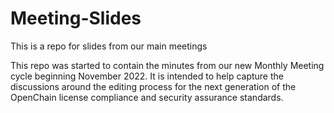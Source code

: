 # Meeting-Slides

This is a repo for slides from our main meetings

This repo was started to contain the minutes from our new Monthly Meeting cycle beginning November 2022. It is intended to help capture the discussions around the editing process for the next generation of the OpenChain license compliance and security assurance standards.
